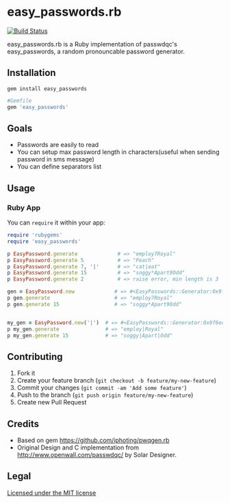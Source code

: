 # easy_passwords.rb

[![Build Status](https://travis-ci.org/piotrze/easy_passwords.svg?branch=master)](https://travis-ci.org/piotrze/easy_passwords)

easy_passwords.rb is a Ruby implementation of passwdqc's easy_passwords, a random pronouncable password generator.

## Installation

```
gem install easy_passwords
```

```ruby
#Gemfile
gem 'easy_passwords'
```

## Goals
- Passwords are easily to read
- You can setup max password length in characters(useful when sending password in sms message)
- You can define separators list

## Usage

### Ruby App
You can ```require``` it within your app:

```ruby
require 'rubygems'
require 'easy_passwords'

p EasyPassword.generate             # => "employ7Royal"
p EasyPassword.generate 5           # => "Peach"
p EasyPassword.generate 7, '|'      # => "cat|eat"
p EasyPassword.generate 15          # => "soggy*Apart9Odd"
p EasyPassword.generate 2           # => raise error, min length is 3

gen = EasyPassword.new             # => #<EasyPasswords::Generator:0x9f6ec40 ...>
p gen.generate                     # => "employ7Royal"
p gen.generate 15                  # => "soggy*Apart9Odd"


my_gen = EasyPassword.new('|')  # => #<EasyPasswords::Generator:0x9f6ec40 ...>
p my_gen.generate               # => "employ|Royal"
p my_gen.generate 15            # => "soggy|Apart|Odd"
```

## Contributing

1. Fork it
2. Create your feature branch (`git checkout -b feature/my-new-feature`)
3. Commit your changes (`git commit -am 'Add some feature'`)
4. Push to the branch (`git push origin feature/my-new-feature`)
5. Create new Pull Request

## Credits
- Based on gem https://github.com/iphoting/pwqgen.rb
- Original Design and C implementation from <http://www.openwall.com/passwdqc/> by Solar Designer.

## Legal

[Licensed under the MIT license](http://www.opensource.org/licenses/mit-license.php)
